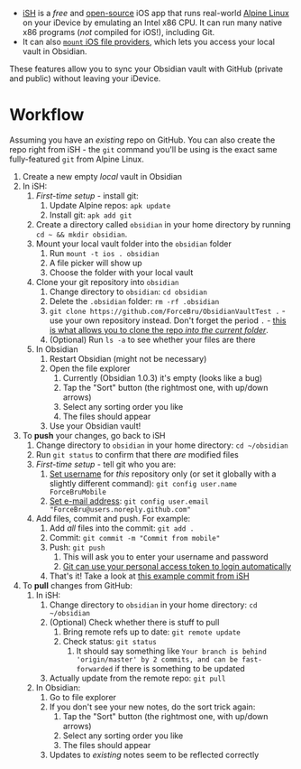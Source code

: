 - [iSH](https://ish.app) is a _free_ and [open-source](https://github.com/ish-app/ish) iOS app that runs real-world [Alpine Linux](https://alpinelinux.org/about/) on your iDevice by emulating an Intel x86 CPU. It can run many native x86 programs (_not_ compiled for iOS!), including Git.
- It can also [`mount` iOS file providers](https://github.com/ish-app/ish/wiki/Mounting-other-file-providers), which lets you access your local vault in Obsidian.

These features allow you to sync your Obsidian vault with GitHub (private and public) without leaving your iDevice.

# Workflow

Assuming you have an _existing_ repo on GitHub. You can also create the repo right from iSH - the `git` command you'll be using is the exact same fully-featured `git` from Alpine Linux.

1. Create a new empty _local_ vault in Obsidian
2. In iSH:
	1. _First-time setup_ - install git:
		1. Update Alpine repos: `apk update`
		2. Install git: `apk add git`
	2. Create a directory called `obsidian` in your home directory by running `cd ~ && mkdir obsidian`.
	3. Mount your local vault folder into the `obsidian` folder
		1. Run `mount -t ios . obsidian`
		2. A file picker will show up
		3. Choose the folder with your local vault
	4. Clone your git repository into `obsidian`
		1. Change directory to `obsidian`: `cd obsidian`
		2. Delete the `.obsidian` folder: `rm -rf .obsidian`
		3. `git clone https://github.com/ForceBru/ObsidianVaultTest .` - use your own repository instead. Don't forget the period `.` - [this is what allows you to clone the repo _into the current folder_](https://stackoverflow.com/questions/9864728/how-to-get-git-to-clone-into-current-directory).
		4. (Optional) Run `ls -a` to see whether your files are there
	5. In Obsidian
		1. Restart Obsidian (might not be necessary)
		2. Open the file explorer
			1. Currently (Obsidian 1.0.3) it's empty (looks like a bug)
			2. Tap the "Sort" button (the rightmost one, with up/down arrows)
			3. Select any sorting order you like
			4. The files should appear
		3. Use your Obsidian vault!
3. To __push__ your changes, go back to iSH
	1. Change directory to `obsidian` in your home directory: `cd ~/obsidian`
	2. Run `git status` to confirm that there _are_ modified files
	3. _First-time setup_ - tell git who you are:
		1. [Set username](https://docs.github.com/en/get-started/getting-started-with-git/setting-your-username-in-git) for _this_ repository only (or set it globally with a slightly different command): `git config user.name ForceBruMobile`
		2. [Set e-mail address](https://docs.github.com/en/github/setting-up-and-managing-your-github-user-account/managing-email-preferences/setting-your-commit-email-address#setting-your-commit-email-address-in-git): `git config user.email "ForceBru@users.noreply.github.com"`
	4. Add files, commit and push. For example:
		1. Add _all_ files into the commit: `git add .`
		2. Commit: `git commit -m "Commit from mobile"`
		3. Push: `git push`
			1. This will ask you to enter your username and password
			2. [Git can use your personal access token to login automatically](https://docs.github.com/en/get-started/getting-started-with-git/why-is-git-always-asking-for-my-password)
		4. That's it! Take a look at [this example commit from iSH](https://github.com/ForceBru/ObsidianVaultTest/commit/f642c3334a870ca8ab2aa1355528403502433b2b)
4. To __pull__ changes from GitHub:
	1. In iSH:
		1. Change directory to `obsidian` in your home directory: `cd ~/obsidian`
		2. (Optional) Check whether there is stuff to pull
			1. Bring remote refs up to date: `git remote update`
			2. Check status: `git status`
				1. It should say something like `Your branch is behind 'origin/master' by 2 commits, and can be fast-forwarded` if there is something to be updated
		3. Actually update from the remote repo: `git pull`
	2. In Obsidian:
		1. Go to file explorer
		2. If you don't see your new notes, do the sort trick again:
			1. Tap the "Sort" button (the rightmost one, with up/down arrows)
			2. Select any sorting order you like
			3. The files should appear
		3. Updates to _existing_ notes seem to be reflected correctly